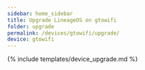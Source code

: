 ```yaml
---
sidebar: home_sidebar
title: Upgrade LineageOS on gtowifi
folder: upgrade
permalink: /devices/gtowifi/upgrade/
device: gtowifi
---
```

{% include templates/device_upgrade.md %}
